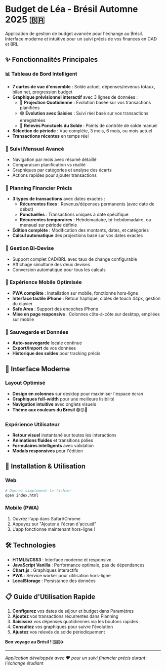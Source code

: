 # Budget de Léa - Brésil Automne 2025 🇧🇷

Application de gestion de budget avancée pour l'échange au Brésil. Interface moderne et intuitive pour un suivi précis de vos finances en CAD et BRL.

## ✨ Fonctionnalités Principales

### 📊 **Tableau de Bord Intelligent**
- **7 cartes de vue d'ensemble** : Solde actuel, dépenses/revenus totaux, bilan net, progression budget
- **Graphique prévisionnel interactif** avec 3 lignes de données :
  - 🔵 **Projection Quotidienne** : Évolution basée sur vos transactions planifiées
  - 🟢 **Évolution avec Saisies** : Suivi réel basé sur vos transactions enregistrées
  - 🔴 **Relevés Ponctuels du Solde** : Points de contrôle de solde manuel
- **Sélection de période** : Vue complète, 3 mois, 6 mois, ou mois actuel
- **Transactions récentes** en temps réel

### 📅 **Suivi Mensuel Avancé**
- Navigation par mois avec résumé détaillé
- Comparaison planification vs réalité
- Graphiques par catégories et analyse des écarts
- Actions rapides pour ajouter transactions

### 🎯 **Planning Financier Précis**
- **3 types de transactions** avec dates exactes :
  - **Récurrentes fixes** : Revenus/dépenses permanents (avec date de début)
  - **Ponctuelles** : Transactions uniques à date spécifique
  - **Récurrentes temporaires** : Hebdomadaire, bi-hebdomadaire, ou mensuel sur période définie
- **Édition complète** : Modification des montants, dates, et catégories
- **Calcul automatique** des projections basé sur vos dates exactes

### 💱 **Gestion Bi-Devise**
- Support complet CAD/BRL avec taux de change configurable
- Affichage simultané des deux devises
- Conversion automatique pour tous les calculs

### 📱 **Expérience Mobile Optimisée**
- **PWA complète** : Installation sur mobile, fonctionne hors-ligne
- **Interface tactile iPhone** : Retour haptique, cibles de touch 44px, gestion du clavier
- **Safe Area** : Support des encoches iPhone
- **Mise en page responsive** : Colonnes côte-à-côte sur desktop, empilées sur mobile

### 💾 **Sauvegarde et Données**
- **Auto-sauvegarde** locale continue
- **Export/Import** de vos données
- **Historique des soldes** pour tracking précis

## 🎨 **Interface Moderne**

### Layout Optimisé
- **Design en colonnes** sur desktop pour maximiser l'espace écran
- **Graphiques full-width** pour une meilleure lisibilité
- **Navigation intuitive** avec onglets visuels
- **Thème aux couleurs du Brésil** 🟢🟡🔵

### Expérience Utilisateur
- **Retour visuel** instantané sur toutes les interactions
- **Animations fluides** et transitions polies
- **Formulaires intelligents** avec validation
- **Modals responsives** pour l'édition

## 🚀 Installation & Utilisation

### Web
```bash
# Ouvrez simplement le fichier
open index.html
```

### Mobile (PWA)
1. Ouvrez l'app dans Safari/Chrome
2. Appuyez sur "Ajouter à l'écran d'accueil"
3. L'app fonctionne maintenant hors-ligne !

## 🛠️ Technologies

- **HTML5/CSS3** : Interface moderne et responsive
- **JavaScript Vanilla** : Performance optimale, pas de dépendances
- **Chart.js** : Graphiques interactifs
- **PWA** : Service worker pour utilisation hors-ligne
- **LocalStorage** : Persistance des données

## 📋 **Guide d'Utilisation Rapide**

1. **Configurez** vos dates de séjour et budget dans Paramètres
2. **Ajoutez** vos transactions récurrentes dans Planning
3. **Saisissez** vos dépenses quotidiennes via les boutons rapides
4. **Consultez** vos graphiques pour suivre l'évolution
5. **Ajustez** vos relevés de solde périodiquement

**Bon voyage au Brésil ! 🇧🇷✈️**

---

*Application développée avec ❤️ pour un suivi financier précis durant l'échange étudiant*